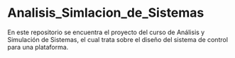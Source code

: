 # Analisis_Simlacion_de_Sistemas

En este repositorio se encuentra el proyecto del curso de Análisis y Simulación de Sistemas, el cual trata sobre el diseño del sistema de control para una plataforma.
